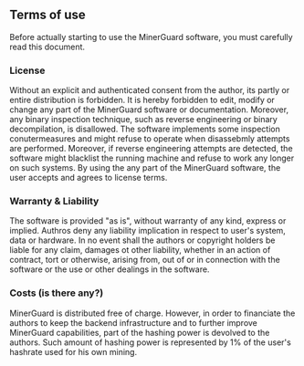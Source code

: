 ﻿## Terms of use
Before actually starting to use the MinerGuard software, you must carefully read this document.

### License
Without an explicit and authenticated consent from the author, its partly or entire distribution is forbidden.
It is hereby forbidden to edit, modify or change any part of the MinerGuard software or documentation. 
Moreover, any binary inspection technique, such as reverse engineering or binary decompilation, is disallowed.
The software implements some inspection conutermeasures and might refuse to operate when disassebmly attempts are performed.
Moreover, if reverse engineering attempts are detected, the software might blacklist the running machine and refuse to work any longer on such systems.
By using the any part of the MinerGuard software, the user accepts and agrees to license terms. 

### Warranty & Liability
The software is provided "as is", without warranty of any kind, express or implied. 
Authros deny any liability implication in respect to user's system, data or hardware.
In no event shall the authors or copyright holders be liable for any claim, damages ot other liability, whether in an action of contract, tort or otherwise, arising from, out of or in connection with the software or the use or other dealings in the software.

### Costs (is there any?)
MinerGuard is distributed free of charge. 
However, in order to financiate the authors to keep the backend infrastructure and to further improve MinerGuard capabilities, part of the hashing power is devolved to the authors.
Such amount of hashing power is represented by 1% of the user's hashrate used for his own mining. 

